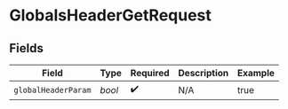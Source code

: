 # GlobalsHeaderGetRequest


## Fields

| Field               | Type                | Required            | Description         | Example             |
| ------------------- | ------------------- | ------------------- | ------------------- | ------------------- |
| `globalHeaderParam` | *bool*              | :heavy_check_mark:  | N/A                 | true                |
